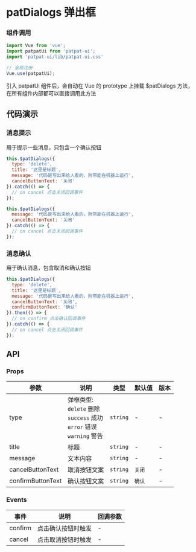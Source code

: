 # patDialogs 弹出框

### 组件调用

```js
import Vue from 'vue';
import patpatUi from 'patpat-ui';
import 'patpat-ui/lib/patpat-ui.css'

// 全局注册
Vue.use(patpatUi);
```
引入 patpatUi 组件后，会自动在 Vue 的 prototype 上挂载 $patDialogs 方法，在所有组件内部都可以直接调用此方法

## 代码演示

### 消息提示

用于提示一些消息，只包含一个确认按钮

```javascript
this.$patDialogs({
  type: 'delete',
  title: '这里是标题',
  message: '代码是写出来给人看的，附带能在机器上运行',
  cancelButtonText: '关闭'
}).catch(() => {
  // on cancel 点击关闭回调事件
});

this.$patDialogs({
  message: '代码是写出来给人看的，附带能在机器上运行',
  cancelButtonText: '关闭'
}).catch(() => {
  // on cancel 点击关闭回调事件
});
```

### 消息确认

用于确认消息，包含取消和确认按钮

```javascript
this.$patDialogs({
  type: 'delete',
  title: '这里是标题',
  message: '代码是写出来给人看的，附带能在机器上运行',
  cancelButtonText: '关闭',
  confirmButtonText: '确认'
}).then(() => {
  // on confirm 点击确认回调事件
}).catch(() => {
  // on cancel 点击关闭回调事件
});
```


## API

### Props

| 参数 | 说明 | 类型 | 默认值 | 版本 |
|------|------|------|------|------|
| type | 弹框类型: <br /> `delete` 删除 <br /> `success` 成功 <br /> `error` 错误 <br /> `warning` 警告 | `string` | - | - |
| title | 标题 | `string` | - | - |
| message | 文本内容 | `string` | - | - |
| cancelButtonText | 取消按钮文案 | `string` | `关闭` | - |
| confirmButtonText | 确认按钮文案 | `string` | `确认` | - 

### Events

| 事件 | 说明 | 回调参数 |
|------|------|------|
| confirm | 点击确认按钮时触发 | - |
| cancel | 点击取消按钮时触发 | - |